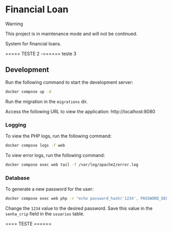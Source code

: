 # Financial Loan

> [!WARNING]
> This project is in maintenance mode and will not be continued.

System for financial loans.

===== TESTE 2 -======
teste 3

## Development

Run the following command to start the development server:

```bash
docker compose up -d
```

Run the migration in the `migrations` dir.

Access the following URL to view the application: http://localhost:8080

### Logging

To view the PHP logs, run the following command:

```bash
docker compose logs -f web
```

To view error logs, run the following command:

```bash
docker compose exec web tail -f /var/log/apache2/error.log
```

### Database

To generate a new password for the user:

```bash
docker compose exec web php -r "echo password_hash('1234', PASSWORD_DEFAULT) . PHP_EOL;"
```

Change the `1234` value to the desired password. Save this value in the `senha_crip` field in the `usuarios` table.

==== TESTE ======
